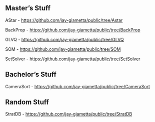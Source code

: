 Master’s Stuff
---------------
AStar - https://github.com/jay-giametta/public/tree/Astar

BackProp - https://github.com/jay-giametta/public/tree/BackProp

GLVQ - https://github.com/jay-giametta/public/tree/GLVQ

SOM - https://github.com/jay-giametta/public/tree/SOM

SetSolver - https://github.com/jay-giametta/public/tree/SetSolver

Bachelor’s Stuff
-----------------

CameraSort - https://github.com/jay-giametta/public/tree/CameraSort

Random Stuff
-----------------

StratDB - https://github.com/jay-giametta/public/tree/StratDB
